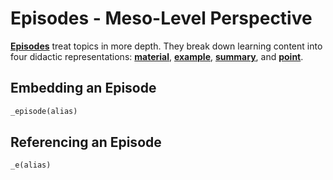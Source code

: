 # Episodes - Meso-Level Perspective

[__Episodes__](https://github.com/mehimself/onlineCourses_content/blob/master/episodes/README.md) treat topics in more depth. They break down learning content into four didactic representations: [__material__](https://github.com/mehimself/onlineCourses_content/blob/master/material/README.md), [__example__](https://github.com/mehimself/onlineCourses_content/blob/master/examples/README.md), [__summary__](https://github.com/mehimself/onlineCourses_content/blob/master/summaries/README.md), and [__point__](https://github.com/mehimself/onlineCourses_content/blob/master/points/README.md).

## Embedding an Episode

```markdown
_episode(alias)
```

## Referencing an Episode

```markdown
_e(alias)
```
